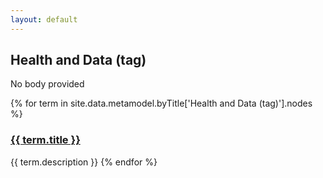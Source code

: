 ```yaml
---
layout: default
---
```

<style>
.initial-content {
  padding-left:5%;
  padding-right:25px;
}
</style>

## Health and Data (tag)

No body provided

{% for term in site.data.metamodel.byTitle['Health and Data (tag)'].nodes %}
### <a href='/_pages/embed?t={{ term.title }}'>{{ term.title }}</a>

{{ term.description }}
{% endfor %}
